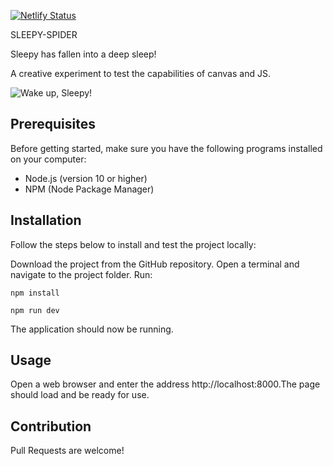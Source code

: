 [![Netlify Status](https://api.netlify.com/api/v1/badges/bb333221-55ae-4260-bbe8-5ae3b1980d7a/deploy-status)](https://app.netlify.com/sites/sleepy-spider/deploys)

SLEEPY-SPIDER

Sleepy has fallen into a deep sleep!

A creative experiment to test the capabilities of canvas and JS.

![Wake up, Sleepy!](https://sleepy.zenekezene.com/sleepy.jpg "Sleepy Spider")

## Prerequisites
Before getting started, make sure you have the following programs installed on your computer:

- Node.js (version 10 or higher)
- NPM (Node Package Manager)

## Installation
Follow the steps below to install and test the project locally:

Download the project from the GitHub repository.
Open a terminal and navigate to the project folder.
Run:

```npm install```

```npm run dev```

The application should now be running.

## Usage
Open a web browser and enter the address http://localhost:8000.The page should load and be ready for use.

## Contribution
Pull Requests are welcome!
